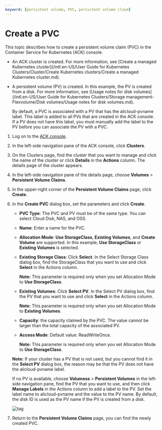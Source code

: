 ```yaml
---
keyword: [persistent volume, PVC, persistent volume claim]
---
```


# Create a PVC

This topic describes how to create a persistent volume claim \(PVC\) in the Container Service for Kubernetes \(ACK\) console.

-   An ACK cluster is created. For more information, see [Create a managed Kubernetes cluster](/intl.en-US/User Guide for Kubernetes Clusters/Cluster/Create Kubernetes clusters/Create a managed Kubernetes cluster.md).
-   A persistent volume \(PV\) is created. In this example, the PV is created from a disk. For more information, see [Usage notes for disk volumes](/intl.en-US/User Guide for Kubernetes Clusters/Storage management-Flexvolume/Disk volumes/Usage notes for disk volumes.md).

    By default, a PVC is associated with a PV that has the alicloud-pvname label. This label is added to all PVs that are created in the ACK console. If a PV does not have this label, you must manually add the label to the PV before you can associate the PV with a PVC.


1.  Log on to the [ACK console](https://cs.console.aliyun.com).

2.  In the left-side navigation pane of the ACK console, click **Clusters**.

3.  On the Clusters page, find the cluster that you want to manage and click the name of the cluster or click **Details** in the **Actions** column. The details page of the cluster appears.

4.  In the left-side navigation pane of the details page, choose **Volumes** \> **Persistent Volume Claims**.

5.  In the upper-right corner of the **Persistent Volume Claims** page, click **Create**.

6.  In the **Create PVC** dialog box, set the parameters and click **Create**.

    -   **PVC Type**: The PVC and PV must be of the same type. You can select Cloud Disk, NAS, and OSS.
    -   **Name**: Enter a name for the PVC.
    -   **Allocation Mode**: **Use StorageClass**, **Existing Volumes**, and **Create Volume** are supported. In this example, **Use StorageClass** or **Existing Volumes** is selected.
    -   **Existing Storage Class**: Click **Select**. In the Select Storage Class dialog box, find the StorageClass that you want to use and click **Select** in the Actions column.

        **Note:** This parameter is required only when you set Allocation Mode to **Use StorageClass**.

    -   **Existing Volumes**: Click **Select PV**. In the Select PV dialog box, find the PV that you want to use and click **Select** in the Actions column.

        **Note:** This parameter is required only when you set Allocation Mode to **Existing Volumes**.

    -   **Capacity**: the capacity claimed by the PVC. The value cannot be larger than the total capacity of the associated PV.
    -   **Access Mode**: Default value: ReadWriteOnce.

        **Note:** This parameter is required only when you set Allocation Mode to **Use StorageClass**.

    **Note:** If your cluster has a PV that is not used, but you cannot find it in the **Select PV** dialog box, the reason may be that the PV does not have the alicloud-pvname label.

    If no PV is available, choose **Volumess** \> **Persistent Volumes** in the left-side navigation pane, find the PV that you want to use, and then click **Manage Labels** in the Actions column to add a label to the PV. Set the label name to alicloud-pvname and the value to the PV name. By default, the disk ID is used as the PV name if the PV is created from a disk.

    ![tag](https://help-static-aliyun-doc.aliyuncs.com/assets/img/en-US/6745359951/p10717.png)

7.  Return to the **Persistent Volume Claims** page, you can find the newly created PVC.


